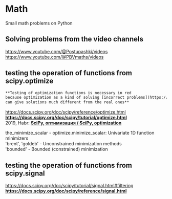 # Math             
Small math problems on Python             

## Solving problems from the video channels                  
https://www.youtube.com/@Postupashki/videos              
https://www.youtube.com/@PBVmaths/videos                                      

## testing the operation of functions from scipy.optimize                 

```diff
**Testing of optimization functions is necessary in red      
because optimization as a kind of solving [incorrect problems](https://en.wikipedia.org/wiki/Well-posed_problem)             
can give solutions much different from the real ones**               
```

https://docs.scipy.org/doc/scipy/reference/optimize.html                       
**https://docs.scipy.org/doc/scipy/tutorial/optimize.html**                     
2019, Habr: **[SciPy, оптимизация / SciPy, optimization](https://habr.com/ru/articles/439288)**            
              
the_minimize_scalar - optimize.minimize_scalar: Univariate 1D function minimizers                                
'brent', 'goldeb' - Unconstrained minimization methods                        
'bounded' - Bounded (constrained) minimization                          

## testing the operation of functions from scipy.signal
https://docs.scipy.org/doc/scipy/tutorial/signal.html#filtering
**https://docs.scipy.org/doc/scipy/reference/signal.html**




